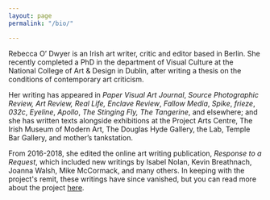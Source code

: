 ```yaml
---
layout: page
permalink: "/bio/"

---
```

Rebecca O’ Dwyer is an Irish art writer, critic and editor based in Berlin. She recently completed a PhD in the department of Visual Culture at the National College of Art & Design in Dublin, after writing a thesis on the conditions of contemporary art criticism.

Her writing has appeared in _Paper Visual Art Journal_, _Source Photographic Review, Art Review, Real Life,_ _Enclave Review_, _Fallow Media_, _Spike_, _frieze_, _032c_, _Eyeline_, _Apollo_, _The Stinging Fly,_ _The Tangerine_, and elsewhere; and she has written texts alongside exhibitions at the Project Arts Centre, The Irish Museum of Modern Art, The Douglas Hyde Gallery, the Lab, Temple Bar Gallery, and mother’s tankstation.

From 2016-2018, she edited the online art writing publication, _Response to a Request_, which included new writings by Isabel Nolan, Kevin Breathnach, Joanna Walsh, Mike McCormack, and many others. In keeping with the project's remit, these writings have since vanished, but you can read more about the project [here](https://drive.google.com/file/d/1gah1wkntkGj9gaI_KwUoic1GXuvtM4BZ/view).